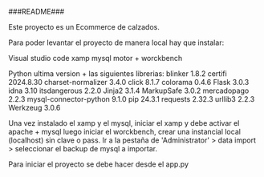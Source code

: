 ###README###

Este proyecto es un Ecommerce de calzados.

Para poder levantar el proyecto de manera local hay que instalar: 

Visual studio code
xamp
mysql motor + worckbench 

Python ultima version + las siguientes librerias: 
blinker                1.8.2
certifi                2024.8.30
charset-normalizer     3.4.0
click                  8.1.7
colorama               0.4.6
Flask                  3.0.3
idna                   3.10
itsdangerous           2.2.0
Jinja2                 3.1.4
MarkupSafe             3.0.2
mercadopago            2.2.3
mysql-connector-python 9.1.0
pip                    24.3.1
requests               2.32.3
urllib3                2.2.3
Werkzeug               3.0.6


Una vez instalado el xamp y el mysql, iniciar el xamp y debe activar el apache + mysql luego iniciar el worckbench, crear una instancial local 
(localhost) sin clave o pass.
Ir a la pestaña de 'Administrator' > data import > seleccionar el backup de mysql a importar.
 
Para iniciar el proyecto se debe hacer desde el app.py 
